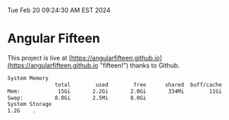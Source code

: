 Tue Feb 20 09:24:30 AM EST 2024

# Angular Fifteen


This project is live at [https://angularfifteen.github.io](https://angularfifteen.github.io "fifteen!") thanks to Github.

```bash
System Memory
               total        used        free      shared  buff/cache   available
Mem:            15Gi       2.2Gi       2.0Gi       334Mi        11Gi        13Gi
Swap:          8.0Gi       2.5Mi       8.0Gi
System Storage
1.2G	.
```
